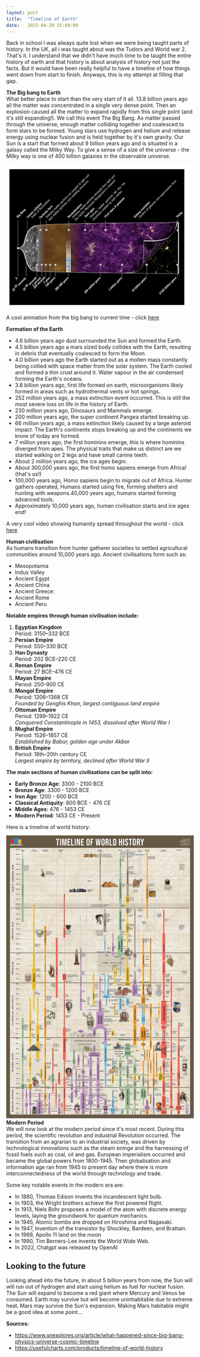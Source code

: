 ```yaml
---
layout: post
title:  "Timeline of Earth"
date:   2025-04-20 15:00:00
---
```


Back in school I was always quite lost when we were being taught parts of history. In the UK, all i was taught about was the Tudors and World war 2. That's it. I understand that we didn't have much time to be taught the entire history of earth and that history is about analysis of history not just the facts. But it would have been really helpful to have a timeline of how things went down from start to finish. Anyways, this is my attempt at filling that gap.

**The Big bang to Earth**<br>
What better place to start than the very start of it all. 13.8 billion years ago all the matter was concentrated in a single very dense point. Then an explosion caused all the matter to expand rapidly from this single point (and it's still expanding!). We call this event The Big Bang. As matter passed through the universe, enough matter colliding together and coalesced to form stars to be formed. Young stars use hydrogen and helium and release energy using nuclear fusion and is held together by it's own gravity. Our Sun is a start that formed about 9 billion years ago and is situated in a galaxy called the Milky Way. To give a sense of a size of the universe - the Milky way is one of 400 billion galaxies in the observable universe.  

![big bang](/assets/big_bang.png)

A cool animation from the big bang to current time - click [here](https://www.youtube.com/watch?v=ZSt9tm3RoUU)

**Formation of the Earth**
- 4.6 billion years ago dust surrounded the Sun and formed the Earth.  
- 4.5 billion years ago a mars sized body collides with the Earth, resulting in debris that eventually coalesced to form the Moon.
- 4.0 billion years ago the Earth started out as a molten mass constantly being collied with space matter from the solar system. The Earth cooled and formed a thin crust around it. Water vapour in the air condensed forming the Earth's oceans. 
- 3.8 billion years ago, first life formed on earth, microorganisms likely formed in areas such as hydrothermal vents or hot springs.
- 252 million years ago, a mass extinction event occurred. This is still the most severe loss on life in the history of Earth.
- 230 million years ago, Dinosaurs and Mammals emerge.
- 200 million years ago, the super continent Pangea started breaking up.
- 66 million years ago, a mass extinction likely caused by a large asteroid impact. The Earth's continents stops breaking up and the continents we know of today are formed.
- 7 million years ago, the first hominins emerge, this is where hominins diverged from apes. The physical traits that make us distinct are we started walking on 2 legs and have small canine teeth.
- About 2 million years ago, the ice ages begin.
- About 300,000 years ago, the first homo sapiens emerge from Africa! (that's us!) 
- 100,000 years ago, Homo sapiens begin to migrate out of Africa. Hunter gathers operated, Humans started using fire, forming shelters and hunting with weapons.40,000 years ago, humans started forming advanced tools.
- Approximately 10,000 years ago, human civilisation starts and ice ages end! 

A very cool video showing humanity spread throughout the world - click [here](https://www.youtube.com/watch?v=ymI5Uv5cGU4) 

**Human civilisation**<br>
As humans transition from hunter gatherer societies to settled agricultural communities around 10,000 years ago. Ancient civilisations form such as:
- Mesopotamia
- Indus Valley
- Ancient Egypt 
- Ancient China
- Ancient Greece: 
- Ancient Rome
- Ancient Peru

**Notable empires through human civilisation include:**
1. **Egyptian Kingdom**  
   Period: 3150–332 BCE
2. **Persian Empire**  
   Period: 550–330 BCE  
3. **Han Dynasty**  
   Period: 202 BCE–220 CE  
4. **Roman Empire**  
   Period: 27 BCE–476 CE
5. **Mayan Empire**  
   Period: 250–900 CE  
6. **Mongol Empire**  
   Period: 1206–1368 CE  
   *Founded by Genghis Khan, largest contiguous land empire*
7. **Ottoman Empire**  
   Period: 1299–1922 CE  
   *Conquered Constantinople in 1453, dissolved after World War I*
8. **Mughal Empire**  
   Period: 1526–1857 CE  
   *Established by Babur, golden age under Akbar*
9. **British Empire**  
   Period: 18th–20th century CE  
   *Largest empire by territory, declined after World War II*

**The main sections of human civilisations can be split into:**
- **Early Bronze Age**: 3300 - 2100 BCE
- **Bronze Age**: 3300 - 1200 BCE
- **Iron Age**: 1200 - 600 BCE
- **Classical Antiquity**: 800 BCE - 476 CE
- **Middle Ages**: 476 - 1453 CE
- **Modern Period**: 1453 CE - Present

Here is a timeline of world history:

![big bang](/assets/timeline-world.webp)
**Modern Period**<br>
We will now look at the modern period since it's most recent. During this period, the scientific revolution and industrial Revolution occurred. The transition from an agrarian to an industrial society, was driven by technological innovations such as the steam eninge and the harnessing of fossil fuels such as coal, oil and gas. European imperialism occurred and became the global powers from 1800-1945. Then globalisation and information age ran from 1945 to present day where there is more interconnectedness of the world through technology and trade.

Some key notable events in the modern era are:
- In 1880, Thomas Edison invents the incandescent light bulb.
- In 1903, the Wright brothers achieve the first powered flight.
- In 1913, Niels Bohr proposes a model of the atom with discrete energy levels, laying the groundwork for quantum mechanics.
- In 1945, Atomic bombs are dropped on Hiroshima and Nagasaki.
- In 1947, Invention of the transistor by Shockley, Bardeen, and Brattain.
- In 1969, Apollo 11 land on the moon
- In 1990, Tim Berners-Lee invents the World Wide Web.
- In 2022, Chatgpt was released by OpenAI


## Looking to the future
Looking ahead into the future, in about 5 billion years from now, the Sun will will run out of hydrogen and start using helium as fuel for nuclear fusion. The Sun will expand to become a red giant where Mercury and Venus be consumed. Earth may survive but will become uninhabitable due to extreme heat. Mars may survive the Sun's expansion. Making Mars habitable might be a good idea at some point...

**Sources:**
- https://www.snexplores.org/article/what-happened-since-big-bang-physics-universe-cosmic-timeline
- https://usefulcharts.com/products/timeline-of-world-history